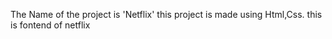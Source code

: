 The Name of the project is 'Netflix'
this project is made using Html,Css.
this is fontend of netflix
